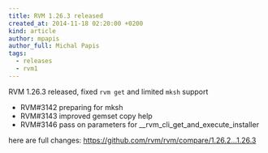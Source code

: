 ```yaml
---
title: RVM 1.26.3 released
created_at: 2014-11-18 02:20:00 +0200
kind: article
author: mpapis
author_full: Michal Papis
tags:
  - releases
  - rvm1
---
```


RVM 1.26.3 released, fixed `rvm get` and limited `mksh` support

<!-- more -->

- RVM#3142 preparing for mksh
- RVM#3143 improved gemset copy help
- RVM#3146 pass on parameters for __rvm_cli_get_and_execute_installer

here are full changes:
<https://github.com/rvm/rvm/compare/1.26.2...1.26.3>
